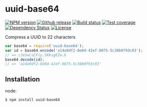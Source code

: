 
# uuid-base64

[![NPM version][npm-image]][npm-url]
[![Github release][github-image]][github-url]
[![Build status][travis-image]][travis-url]
[![Test coverage][coveralls-image]][coveralls-url]
[![Dependency Status][david-image]][david-url]
[![License][license-image]][license-url]

Compress a UUID to 22 characters

```js
var base64 = require('uuid-base64');
var id = base64.encode('a14a9df2-8e0d-42ef-8075-5c38b0f93c03');
// => cJeSwcsCFiy.SKksgEZw.k
base64.decode(id);
// => 'a14a9df2-8e0d-42ef-8075-5c38b0f93c03'
```

## Installation

  node:

```
$ npm install uuid-base64
```

[npm-image]: https://img.shields.io/npm/v/uuid-base64.svg?style=flat-square
[npm-url]: https://npmjs.org/package/uuid-base64
[github-image]: http://img.shields.io/github/release/ntran13/uuid-base64.svg?style=flat-square
[github-url]: https://github.com/ntran13/uuid-base64/releases
[travis-image]: https://img.shields.io/travis/ntran13/uuid-base64.svg?style=flat-square
[travis-url]: https://travis-ci.org/ntran13/uuid-base64
[coveralls-image]: https://img.shields.io/coveralls/ntran13/uuid-base64.svg?style=flat-square
[coveralls-url]: https://coveralls.io/r/ntran13/uuid-base64?branch=master
[david-image]: http://img.shields.io/david/ntran13/uuid-base64.svg?style=flat-square
[david-url]: https://david-dm.org/ntran13/uuid-base64
[license-image]: http://img.shields.io/npm/l/uuid-base64.svg?style=flat-square
[license-url]: LICENSE